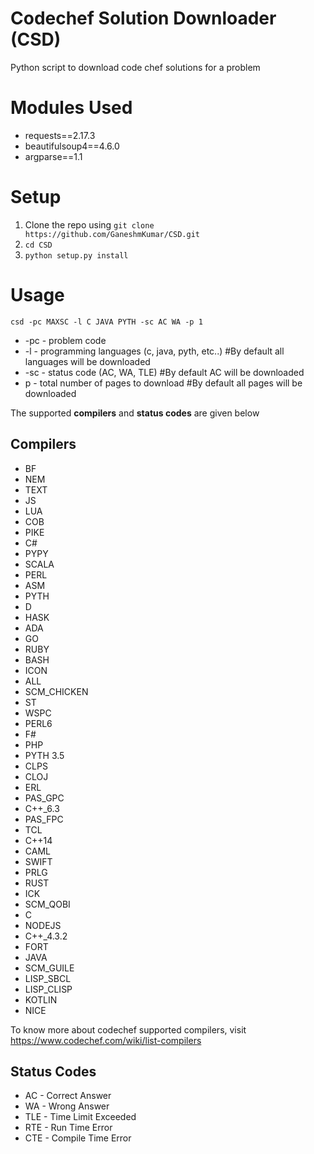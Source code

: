 # Codechef Solution Downloader (CSD)
Python script to download code chef solutions for a problem

# Modules Used
* requests==2.17.3
* beautifulsoup4==4.6.0
* argparse==1.1

# Setup
1. Clone the repo using `git clone  https://github.com/GaneshmKumar/CSD.git`
2. `cd CSD`
3. `python setup.py install`

# Usage
`csd -pc MAXSC -l C JAVA PYTH -sc AC WA -p 1`

* -pc - problem code
* -l - programming languages (c, java, pyth, etc..) #By default all languages will be downloaded
* -sc - status code (AC, WA, TLE) #By default AC will be downloaded
* p - total number of pages to download #By default all pages will be downloaded

The supported **compilers** and **status codes** are given below

## Compilers
* BF
* NEM
* TEXT
* JS
* LUA
* COB
* PIKE
* C#
* PYPY
* SCALA
* PERL
* ASM
* PYTH
* D
* HASK
* ADA
* GO
* RUBY
* BASH
* ICON
* ALL
* SCM_CHICKEN
* ST
* WSPC
* PERL6
* F#
* PHP
* PYTH 3.5
* CLPS
* CLOJ
* ERL
* PAS_GPC
* C++_6.3
* PAS_FPC
* TCL
* C++14
* CAML
* SWIFT
* PRLG
* RUST
* ICK
* SCM_QOBI
* C
* NODEJS
* C++_4.3.2
* FORT
* JAVA
* SCM_GUILE
* LISP_SBCL
* LISP_CLISP
* KOTLIN
* NICE

To know more about codechef supported compilers, visit https://www.codechef.com/wiki/list-compilers

## Status Codes
* AC - Correct Answer
* WA - Wrong Answer
* TLE - Time Limit Exceeded
* RTE - Run Time Error
* CTE - Compile Time Error
